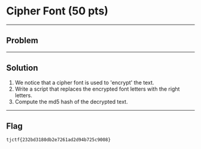 # Cipher Font (50 pts)

---

## Problem

---

## Solution
1) We notice that a cipher font is used to 'encrypt' the text.
2) Write a script that replaces the encrypted font letters with the right letters.
3) Compute the md5 hash of the decrypted text.

---

## Flag
`tjctf{232bd3180db2e7261ad2d94b725c9008}`